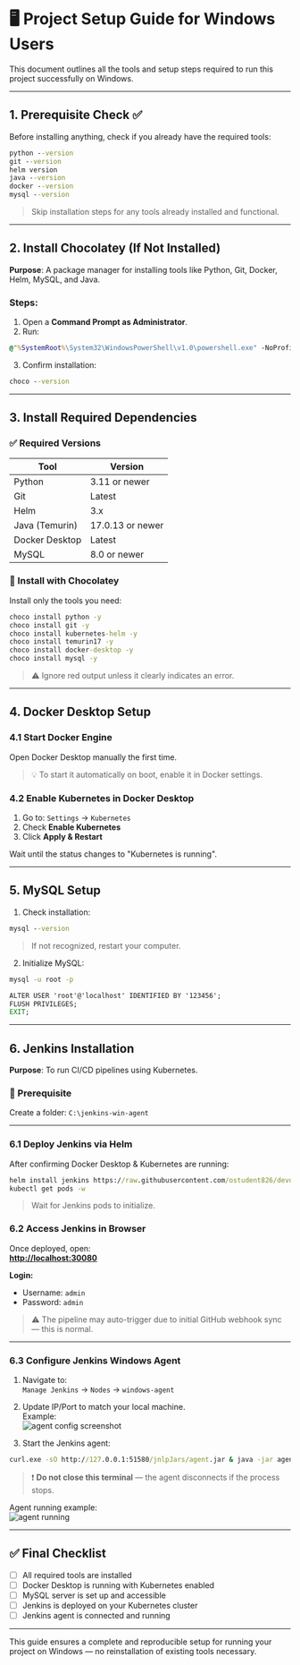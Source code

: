 # 🖥️ Project Setup Guide for Windows Users

This document outlines all the tools and setup steps required to run this project successfully on Windows.

---

## **1. Prerequisite Check ✅**

Before installing anything, check if you already have the required tools:

```cmd
python --version
git --version
helm version
java --version
docker --version
mysql --version
```

> Skip installation steps for any tools already installed and functional.

---

## **2. Install Chocolatey (If Not Installed)**

**Purpose**: A package manager for installing tools like Python, Git, Docker, Helm, MySQL, and Java.

### Steps:
1. Open a **Command Prompt as Administrator**.
2. Run:

```cmd
@"%SystemRoot%\System32\WindowsPowerShell\v1.0\powershell.exe" -NoProfile -InputFormat None -ExecutionPolicy Bypass -Command "Set-ExecutionPolicy Bypass -Scope Process -Force; [System.Net.ServicePointManager]::SecurityProtocol = [System.Net.ServicePointManager]::SecurityProtocol -bor 3072; iex ((New-Object System.Net.WebClient).DownloadString('https://community.chocolatey.org/install.ps1'))" && SET "PATH=%PATH%;%ALLUSERSPROFILE%\chocolatey\bin"
```

3. Confirm installation:

```cmd
choco --version
```

---

## **3. Install Required Dependencies**

### ✅ Required Versions

| Tool           | Version                    |
|----------------|----------------------------|
| Python         | 3.11 or newer              |
| Git            | Latest                     |
| Helm           | 3.x                        |
| Java (Temurin) | 17.0.13 or newer           |
| Docker Desktop | Latest                     |
| MySQL          | 8.0 or newer               |

### 🔧 Install with Chocolatey

Install only the tools you need:

```cmd
choco install python -y
choco install git -y
choco install kubernetes-helm -y
choco install temurin17 -y
choco install docker-desktop -y
choco install mysql -y
```

> ⚠️ Ignore red output unless it clearly indicates an error.

---

## **4. Docker Desktop Setup**

### 4.1 Start Docker Engine

Open Docker Desktop manually the first time.

> 💡 To start it automatically on boot, enable it in Docker settings.

### 4.2 Enable Kubernetes in Docker Desktop

1. Go to: `Settings` → `Kubernetes`  
2. Check **Enable Kubernetes**  
3. Click **Apply & Restart**

Wait until the status changes to "Kubernetes is running".

---

## **5. MySQL Setup**

1. Check installation:

```cmd
mysql --version
```

> If not recognized, restart your computer.

2. Initialize MySQL:

```cmd
mysql -u root -p

ALTER USER 'root'@'localhost' IDENTIFIED BY '123456';
FLUSH PRIVILEGES;
EXIT;
```

---

## **6. Jenkins Installation**

**Purpose**: To run CI/CD pipelines using Kubernetes.

### 📁 Prerequisite

Create a folder: `C:\jenkins-win-agent`

---

### **6.1 Deploy Jenkins via Helm**

After confirming Docker Desktop & Kubernetes are running:

```cmd
helm install jenkins https://raw.githubusercontent.com/ostudent826/devops_experts_project/main/jenkins-5.8.3.tgz
kubectl get pods -w
```

> Wait for Jenkins pods to initialize.

### **6.2 Access Jenkins in Browser**

Once deployed, open:  
**[http://localhost:30080](http://localhost:30080)**

**Login:**
- Username: `admin`
- Password: `admin`

> ⚠️ The pipeline may auto-trigger due to initial GitHub webhook sync — this is normal.

---

### **6.3 Configure Jenkins Windows Agent**

1. Navigate to:  
   `Manage Jenkins` → `Nodes` → `windows-agent`

2. Update IP/Port to match your local machine.  
   Example:  
   ![agent config screenshot](https://github.com/user-attachments/assets/411cfd39-4d21-49c2-98af-a25c98d3cbac)

3. Start the Jenkins agent:

```cmd
curl.exe -sO http://127.0.0.1:51580/jnlpJars/agent.jar & java -jar agent.jar -url http://127.0.0.1:51580/ -secret 4b4ba9340cc6d89ca3fa520b2a95b844a1b3c3616f0725ae9c774771f9f97513 -name "windows-agent" -webSocket -workDir "C:\jenkins-win-agent"
```

> ❗ **Do not close this terminal** — the agent disconnects if the process stops.

Agent running example:  
![agent running](https://github.com/user-attachments/assets/733e6e55-acb5-477c-9035-0fdf03e2120e)

---

## ✅ Final Checklist

- [ ] All required tools are installed
- [ ] Docker Desktop is running with Kubernetes enabled
- [ ] MySQL server is set up and accessible
- [ ] Jenkins is deployed on your Kubernetes cluster
- [ ] Jenkins agent is connected and running

---

This guide ensures a complete and reproducible setup for running your project on Windows — no reinstallation of existing tools necessary.
